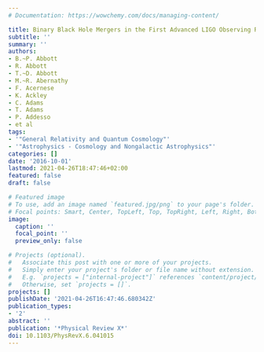 ```yaml
---
# Documentation: https://wowchemy.com/docs/managing-content/

title: Binary Black Hole Mergers in the First Advanced LIGO Observing Run
subtitle: ''
summary: ''
authors:
- B.~P. Abbott
- R. Abbott
- T.~D. Abbott
- M.~R. Abernathy
- F. Acernese
- K. Ackley
- C. Adams
- T. Adams
- P. Addesso
- et al
tags:
- '"General Relativity and Quantum Cosmology"'
- '"Astrophysics - Cosmology and Nongalactic Astrophysics"'
categories: []
date: '2016-10-01'
lastmod: 2021-04-26T18:47:46+02:00
featured: false
draft: false

# Featured image
# To use, add an image named `featured.jpg/png` to your page's folder.
# Focal points: Smart, Center, TopLeft, Top, TopRight, Left, Right, BottomLeft, Bottom, BottomRight.
image:
  caption: ''
  focal_point: ''
  preview_only: false

# Projects (optional).
#   Associate this post with one or more of your projects.
#   Simply enter your project's folder or file name without extension.
#   E.g. `projects = ["internal-project"]` references `content/project/deep-learning/index.md`.
#   Otherwise, set `projects = []`.
projects: []
publishDate: '2021-04-26T16:47:46.680342Z'
publication_types:
- '2'
abstract: ''
publication: '*Physical Review X*'
doi: 10.1103/PhysRevX.6.041015
---
```

